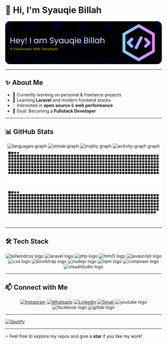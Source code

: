 # 👋 Hi, I'm Syauqie Billah

![Syauqie Billah](img/banner.png)

---

## ✨ About Me

- 🔭 Currently working on personal & freelance projects
- 🌱 Learning **Laravel** and modern frontend stacks
- 💡 Interested in **open source** & **web performance**
- 🎯 Goal: Becoming a **Fullstack Developer**

---

## 📊 GitHub Stats

<!-- ![Syauqie's GitHub Stats](https://github-readme-stats.vercel.app/api?username=syauqie13&show_icons=true&theme=tokyonight) ![Top Langs](https://github-readme-stats.vercel.app/api/top-langs/?username=syauqie13&layout=compact&theme=tokyonight) -->

<div align="center">
  <img src="https://github-readme-stats.vercel.app/api/top-langs?username=syauqie13&locale=en&hide_title=false&layout=compact&card_width=320&langs_count=5&theme=gotham&hide_border=false&order=2" height="150" alt="languages graph"  />
  <img src="https://streak-stats.demolab.com?user=syauqie13&locale=en&mode=daily&theme=gotham&hide_border=false&border_radius=2&order=3" height="150" alt="streak graph"  />
  <img src="https://github-profile-trophy.vercel.app?username=syauqie13&theme=dark_lover&column=-1&row=1&margin-w=8&margin-h=8&no-bg=false&no-frame=false&order=4" height="150" alt="trophy graph"  />
  <img src="https://github-readme-activity-graph.vercel.app/graph?username=syauqie13&radius=16&theme=gotham&area=true&order=5" height="300" alt="activity-graph graph"  />
  <img src="https://raw.githubusercontent.com/syauqie13/syauqie13/output/snake.svg" alt="Snake animation" />
</div>

![Pacman Contribution Graph](https://raw.githubusercontent.com/Platane/snk/output/github-contribution-grid-snake.svg)


---

## 🛠️ Tech Stack

<div align="center">
  <img src="https://skillicons.dev/icons?i=tailwind" height="60" alt="tailwindcss logo"  />
  <!-- <img width="12" /> -->
  <img src="https://cdn.jsdelivr.net/gh/devicons/devicon/icons/laravel/laravel-original.svg" height="60" alt="laravel logo"  />
  <!-- <img width="12" /> -->
  <img src="https://cdn.jsdelivr.net/gh/devicons/devicon/icons/php/php-original.svg" height="60" alt="php logo"  />
  <!-- <img width="12" /> -->
  <img src="https://cdn.jsdelivr.net/gh/devicons/devicon/icons/html5/html5-original.svg" height="60" alt="html5 logo"  />
  <!-- <img width="12" /> -->
  <img src="https://cdn.jsdelivr.net/gh/devicons/devicon/icons/javascript/javascript-original.svg" height="60" alt="javascript logo"  />
  <!-- <img width="12" /> -->
  <img src="https://cdn.jsdelivr.net/gh/devicons/devicon/icons/css3/css3-original.svg" height="60" alt="css logo"  />
  <!-- <img width="12" /> -->
  <img src="https://cdn.jsdelivr.net/gh/devicons/devicon/icons/bootstrap/bootstrap-original.svg" height="60" alt="bootstrap logo"  />
  <!-- <img width="12" /> -->
  <img src="https://cdn.jsdelivr.net/gh/devicons/devicon/icons/nodejs/nodejs-original.svg" height="60" alt="nodejs logo"  />
  <!-- <img width="12" /> -->
  <img src="https://cdn.jsdelivr.net/gh/devicons/devicon/icons/npm/npm-original-wordmark.svg" height="60" alt="npm logo"  />
  <!-- <img width="12" /> -->
  <img src="https://cdn.jsdelivr.net/gh/devicons/devicon/icons/composer/composer-original.svg" height="60" alt="composer logo"  />
  <!-- <img width="12" /> -->
  <img src="https://cdn.jsdelivr.net/gh/devicons/devicon/icons/visualstudio/visualstudio-plain.svg" height="60" alt="visualstudio logo"  />
</div>

---

## 📫 Connect with Me

<!-- - 📧 Email: [qiecoding@gmail.com](mailto:qiecoding@gmail.com)  -->

<div align="center">
  
[![Instagram](https://img.shields.io/badge/Instagram-E4405F?style=for-the-badge&logo=instagram&logoColor=white)](https://www.instagram.com/syauqiebillah_) [![Whatsapp](https://img.shields.io/badge/WhatsApp-25D366?style=for-the-badge&logo=WhatsApp&logoColor=white)](https://wa.me/6285973789395) [![LinkedIn](https://img.shields.io/badge/LinkedIn-0A66C2?style=for-the-badge&logo=linkedin&logoColor=white)](https://www.linkedin.com/in/syauqie-billah/) [![Gmail](https://img.shields.io/badge/Gmail-D14836?style=for-the-badge&logo=gmail&logoColor=white)](mailto:qiecoding@gmail.com) <img src="https://img.shields.io/static/v1?message=Youtube&logo=youtube&label=&color=FF0000&logoColor=white&labelColor=&style=for-the-badge" height="25" alt="youtube logo"  />  <img src="https://img.shields.io/static/v1?message=Facebook&logo=facebook&label=&color=1877F2&logoColor=white&labelColor=&style=for-the-badge" height="25" alt="facebook logo"  />   <img src="https://img.shields.io/static/v1?message=GitLab&logo=gitlab&label=&color=FC6D26&logoColor=white&labelColor=&style=for-the-badge" height="25" alt="gitlab logo"  />
</div>

<!-- - 💼 LinkedIn: [syauqie billah](www.linkedin.com/in/syauqie-billah)   -->

---


[![Spotify](https://novatorem.vercel.app/api/spotify)](https://open.spotify.com/user/syaaaaa)


---

⭐ Feel free to explore my repos and give a **star** if you like my work!
